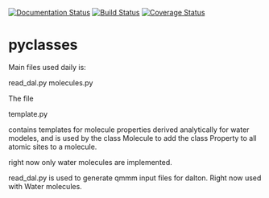 [![Documentation Status](https://readthedocs.org/projects/dalton-tools/badge/?version=latest)](https://readthedocs.org/projects/dalton-tools/?badge=latest)
[![Build Status](https://travis-ci.org/fishstamp82/dalton_tools.svg?branch=master)](https://travis-ci.org/fishstamp82/dalton_tools)
[![Coverage Status](https://img.shields.io/coveralls/fishstamp82/dalton_tools.svg)](https://coveralls.io/r/fishstamp82/dalton_tools?branch=master)

pyclasses
=========

Main files used daily is:

read_dal.py
molecules.py


The file 

template.py

contains templates for molecule properties derived analytically for water modeles, and is used by the class
Molecule to add the class Property to all atomic sites to a molecule.

right now only water molecules are implemented.



read_dal.py is used to generate qmmm input files for dalton. Right now used with Water molecules.
